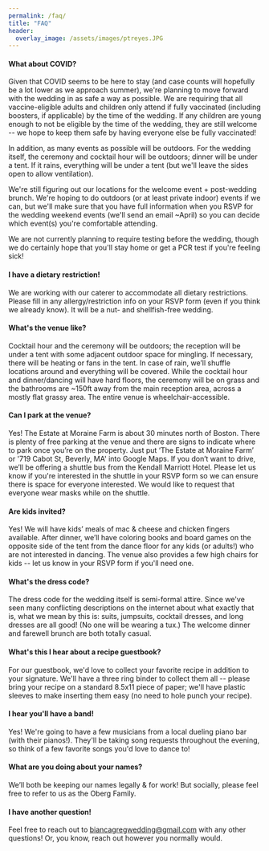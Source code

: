 ```yaml
---
permalink: /faq/
title: "FAQ"
header:
  overlay_image: /assets/images/ptreyes.JPG
---
```


#### What about COVID?

Given that COVID seems to be here to stay (and case counts will hopefully be a lot lower as we approach summer), we're planning to move forward with the wedding in as safe a way as possible.  We are requiring that all vaccine-eligible adults and children only attend if fully vaccinated (including boosters, if applicable) by the time of the wedding.  If any children are young enough to not be eligible by the time of the wedding, they are still welcome -- we hope to keep them safe by having everyone else be fully vaccinated!

In addition, as many events as possible will be outdoors.  For the wedding itself, the ceremony and cocktail hour will be outdoors; dinner will be under a tent.  If it rains, everything will be under a tent (but we'll leave the sides open to allow ventilation).

We're still figuring out our locations for the welcome event + post-wedding brunch.  We're hoping to do outdoors (or at least private indoor) events if we can, but we'll make sure that you have full information when you RSVP for the wedding weekend events (we'll send an email ~April) so you can decide which event(s) you're comfortable attending. 

We are not currently planning to require testing before the wedding, though we do certainly hope that you'll stay home or get a PCR test if you're feeling sick!


#### I have a dietary restriction!

We are working with our caterer to accommodate all dietary restrictions.  Please fill in any allergy/restriction info on your RSVP form (even if you think we already know).  It will be a nut- and shellfish-free wedding.


#### What's the venue like?

Cocktail hour and the ceremony will be outdoors; the reception will be under a tent with some adjacent outdoor space for mingling.  If necessary, there will be heating or fans in the tent.  In case of rain, we’ll shuffle locations around and everything will be covered.  While the cocktail hour and dinner/dancing will have hard floors, the ceremony will be on grass and the bathrooms are ~150ft away from the main reception area, across a mostly flat grassy area.  The entire venue is wheelchair-accessible.


#### Can I park at the venue?

Yes!  The Estate at Moraine Farm is about 30 minutes north of Boston.  There is plenty of free parking at the venue and there are signs to indicate where to park once you’re on the property.  Just put ‘The Estate at Moraine Farm’ or '719 Cabot St, Beverly, MA' into Google Maps.  If you don’t want to drive, we’ll be offering a shuttle bus from the Kendall Marriott Hotel.  Please let us know if you're interested in the shuttle in your RSVP form so we can ensure there is space for everyone interested.  We would like to request that everyone wear masks while on the shuttle.


#### Are kids invited?

Yes!  We will have kids’ meals of mac & cheese and chicken fingers available.  After dinner, we’ll have coloring books and board games on the opposite side of the tent from the dance floor for any kids (or adults!) who are not interested in dancing.  The venue also provides a few high chairs for kids -- let us know in your RSVP form if you'll need one.


#### What's the dress code?

The dress code for the wedding itself is semi-formal attire.  Since we've seen many conflicting descriptions on the internet about what exactly that is, what we mean by this is: suits, jumpsuits, cocktail dresses, and long dresses are all good!  (No one will be wearing a tux.)  The welcome dinner and farewell brunch are both totally casual.


#### What's this I hear about a recipe guestbook?

For our guestbook, we'd love to collect your favorite recipe in addition to your signature.  We'll have a three ring binder to collect them all -- please bring your recipe on a standard 8.5x11 piece of paper; we'll have plastic sleeves to make inserting them easy (no need to hole punch your recipe).


#### I hear you'll have a band!

Yes!  We're going to have a few musicians from a local dueling piano bar (with their pianos!).  They'll be taking song requests throughout the evening, so think of a few favorite songs you'd love to dance to!


#### What are you doing about your names?

We’ll both be keeping our names legally & for work!  But socially, please feel free to refer to us as the Oberg Family. 


#### I have another question!

Feel free to reach out to biancagregwedding@gmail.com with any other questions!  Or, you know, reach out however you normally would.